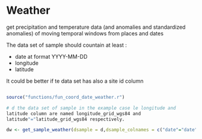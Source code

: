 # Weather
get precipitation and temperature data (and anomalies and standardized anomalies) of moving temporal windows from places and dates 




The data set of sample should countain at least : 
 - date at format YYYY-MM-DD
 - longitude
 - latitude
 
It could be better if te data set has also a site id column




```R

source("functions/fun_coord_date_weather.r")

# d the data set of sample in the example case le longitude and
latitude column are named longitude_grid_wgs84 and
latitude"="latitude_grid_wgs84 respectively. 

dw <- get_sample_weather(dsample = d,dsample_colnames = c("date"="date", "longitude"="longitude_grid_wgs84", "latitude"="latitude_grid_wgs84")time_windows=c(0,15,30), nc_rep=[weather_data_directory],  var=c("precipitation","mean_temp"),output=TRUE,save=TRUE,fileouput=[file_name_to_save_weather])



```
